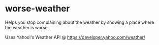 # worse-weather
Helps you stop complaining about the weather by showing a place where the weather is worse.

Uses Yahoo!'s Weather API @ https://developer.yahoo.com/weather/
